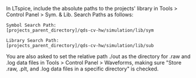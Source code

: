 In LTspice, include the absolute paths to the projects' library in Tools > Control Panel > Sym. & Lib. Search Paths as follows:

    Symbol Search Path:
    [projects_parent_directory]/qds-cv-hw/simulation/lib/sym

    Library Search Path:
    [projects_parent_directory]/qds-cv-hw/simulation/lib/sub


You are also asked to set the relative path ./out as the directory for .raw and .log data files in Tools > Control Panel > Waveforms, making sure "Store .raw, .plt, and .log data files in a specific directory" is checked.
